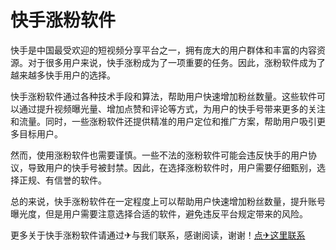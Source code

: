 # 快手涨粉软件

快手是中国最受欢迎的短视频分享平台之一，拥有庞大的用户群体和丰富的内容资源。对于很多用户来说，快手涨粉成为了一项重要的任务。因此，涨粉软件成为了越来越多快手用户的选择。

快手涨粉软件通过各种技术手段和算法，帮助用户快速增加粉丝数量。这些软件可以通过提升视频曝光量、增加点赞和评论等方式，为用户的快手号带来更多的关注和流量。同时，一些涨粉软件还提供精准的用户定位和推广方案，帮助用户吸引更多目标用户。

然而，使用涨粉软件也需要谨慎。一些不法的涨粉软件可能会违反快手的用户协议，导致用户的快手号被封禁。因此，在选择涨粉软件时，用户需要仔细甄别，选择正规、有信誉的软件。

总的来说，快手涨粉软件在一定程度上可以帮助用户快速增加粉丝数量，提升账号曝光度，但是用户需要注意选择合适的软件，避免违反平台规定带来的风险。

更多关于快手涨粉软件请通过✈与我们联系，感谢阅读，谢谢！[点✈这里联系](https://sms.k02.cc)